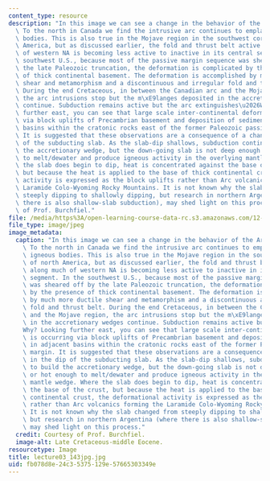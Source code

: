 ```yaml
---
content_type: resource
description: "In this image we can see a change in the behavior of the Arc environment.\
  \ To the north in Canada we find the intrusive arc continues to emplace large igneous\
  \ bodies. This is also true in the Mojave region in the southwest corner of north\
  \ America, but as discussed earlier, the fold and thrust belt active along much\
  \ of western NA is becoming less active to inactive in its central segment. In the\
  \ southwest U.S., because most of the passive margin sequence was sheared off by\
  \ the late Paleozoic truncation, the deformation is complicated by the presence\
  \ of thick continental basement. The deformation is accomplished by much more ductile\
  \ shear and metamorphism and a discontinuous and irregular fold and thrust belt.\
  \ During the end Cretaceous, in between the Canadian arc and the Mojave region,\
  \ the arc intrusions stop but the m\xE9langes deposited in the accretionary wedges\
  \ continue. Subduction remains active but the arc extinguishes\u2026Why? Looking\
  \ further east, you can see that large scale inter-continental deformation is occurring\
  \ via block uplifts of Precambrian basement and deposition of sediments in adjacent\
  \ basins within the cratonic rocks east of the former Paleozoic passive margin.\
  \ It is suggested that these observations are a consequence of a change in the dip\
  \ of the subducting slab. As the slab-dip shallows, subduction continues to build\
  \ the accretionary wedge, but the down-going slab is not deep enough or hot enough\
  \ to melt/dewater and produce igneous activity in the overlying mantle wedge. Where\
  \ the slab does begin to dip, heat is concentrated against the base of the crust,\
  \ but because the heat is applied to the base of thick continental crust, the deformational\
  \ activity is expressed as the block uplifts rather than Arc volcanics forming the\
  \ Laramide Colo-Wyoming Rocky Mountains. It is not known why the slab changed from\
  \ steeply dipping to shallowly dipping, but research in northern Argentina (where\
  \ there is also shallow-slab subduction), may shed light on this process. Courtesy\
  \ of Prof. Burchfiel."
file: /media/https%3A/open-learning-course-data-rc.s3.amazonaws.com/12-114-field-geology-i-fall-2005/fb078d8e24c35375129e57665303349e_lecture03_143jpg.jpg
file_type: image/jpeg
image_metadata:
  caption: "In this image we can see a change in the behavior of the Arc environment.\
    \ To the north in Canada we find the intrusive arc continues to emplace large\
    \ igneous bodies. This is also true in the Mojave region in the southwest corner\
    \ of north America, but as discussed earlier, the fold and thrust belt active\
    \ along much of western NA is becoming less active to inactive in its central\
    \ segment. In the southwest U.S., because most of the passive margin sequence\
    \ was sheared off by the late Paleozoic truncation, the deformation is complicated\
    \ by the presence of thick continental basement. The deformation is accomplished\
    \ by much more ductile shear and metamorphism and a discontinuous and irregular\
    \ fold and thrust belt. During the end Cretaceous, in between the Canadian arc\
    \ and the Mojave region, the arc intrusions stop but the m\xE9langes deposited\
    \ in the accretionary wedges continue. Subduction remains active but the arc extinguishes\u2026\
    Why? Looking further east, you can see that large scale inter-continental deformation\
    \ is occurring via block uplifts of Precambrian basement and deposition of sediments\
    \ in adjacent basins within the cratonic rocks east of the former Paleozoic passive\
    \ margin. It is suggested that these observations are a consequence of a change\
    \ in the dip of the subducting slab. As the slab-dip shallows, subduction continues\
    \ to build the accretionary wedge, but the down-going slab is not deep enough\
    \ or hot enough to melt/dewater and produce igneous activity in the overlying\
    \ mantle wedge. Where the slab does begin to dip, heat is concentrated against\
    \ the base of the crust, but because the heat is applied to the base of thick\
    \ continental crust, the deformational activity is expressed as the block uplifts\
    \ rather than Arc volcanics forming the Laramide Colo-Wyoming Rocky Mountains.\
    \ It is not known why the slab changed from steeply dipping to shallowly dipping,\
    \ but research in northern Argentina (where there is also shallow-slab subduction),\
    \ may shed light on this process."
  credit: Courtesy of Prof. Burchfiel.
  image-alt: Late Cretaceous-middle Eocene.
resourcetype: Image
title: lecture03_143jpg.jpg
uid: fb078d8e-24c3-5375-129e-57665303349e
---
```

